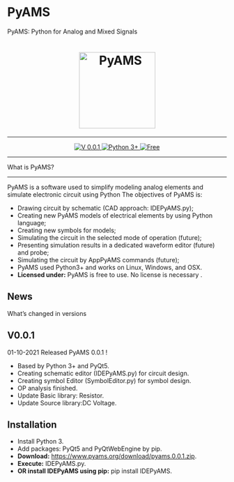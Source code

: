 
# PyAMS
PyAMS: Python for Analog and Mixed Signals

<h1 align="center">
    <a href="https://www.pyams.org"><img src="https://pyams.org/logo.png" width="175px" alt="PyAMS"></a>
</h1>

---

<p align="center">
 
 <a href="#News">
    <img src="https://img.shields.io/badge/Version-0.0.1-blue" alt="V 0.0.1">
 </a>
  <a href="#Installation">
      <img src="https://img.shields.io/badge/Python->=3-blue" alt="Python 3+">
  </a>
    
  <a href="https://github.com/d-fathi/PyAMS/blob/main/LICENSE">
      <img src="https://img.shields.io/badge/License-Free-blue" alt="Free">
  </a>
</p>


**************
What is PyAMS?
**************

PyAMS is a software used to simplify modeling analog elements and simulate electronic circuit using Python
The objectives of PyAMS is:

*	Drawing circuit by schematic (CAD approach: IDEPyAMS.py);
*	Creating new PyAMS models of electrical elements by using Python language;
*	Creating new symbols for models;
*	Simulating the circuit in the selected mode of operation (future);
*	Presenting simulation results in a dedicated waveform editor (future) and probe;
*   Simulating the circuit by AppPyAMS commands (future);
*   PyAMS used Python3+ and works on  Linux, Windows, and OSX.
*   **Licensed under:** PyAMS is free to use. No license is necessary .


## News

What’s changed in versions

V0.0.1
--------
01-10-2021	Released PyAMS 0.0.1 !

* Based by Python 3+ and PyQt5.
* Creating schematic editor (IDEPyAMS.py) for circuit design.
* Creating symbol Editor (SymbolEditor.py) for symbol design.
* OP analysis finished.
* Update Basic library: Resistor.
* Update Source library:DC Voltage.

## Installation

*   Install Python 3.
*   Add packages: PyQt5 and PyQtWebEngine by pip.
* **Download:** <a href="https://www.pyams.org/download/PyAMS.0.0.1.zip">https://www.pyams.org/download/pyams.0.0.1.zip</a>.
* **Execute:** IDEPyAMS.py.
* **OR install IDEPyAMS using pip:** pip install IDEPyAMS.


